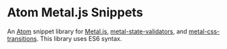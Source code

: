 # Atom Metal.js Snippets

An [Atom](https://atom.io/) snippet library for [Metal.js](https://github.com/metal/metal),  [metal-state-validators](https://github.com/metal/metal-state-validators), and [metal-css-transitions](https://github.com/bryceosterhaus/metal-css-transitions). This library uses ES6 syntax.